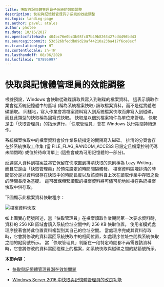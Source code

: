 ```yaml
---
title: 快取與記憶體管理員子系統的效能調整
description: 快取與記憶體管理員子系統的效能調整
ms.topic: landing-page
ms.author: pavel; atales
author: phstee
ms.date: 10/16/2017
ms.openlocfilehash: 404bc76e0bc3b08fc87b49b8263427cd4496bd43
ms.sourcegitcommit: 53d526bfeddb89d28af44210a23ba417f6ce0ecf
ms.translationtype: HT
ms.contentlocale: zh-TW
ms.lasthandoff: 08/06/2020
ms.locfileid: "87895997"
---
```

# <a name="performance-tuning-cache-and-memory-manager"></a>快取與記憶體管理員的效能調整

根據預設，Windows 會快取從磁碟讀取與寫入到磁碟的檔案資料。 這表示讀取作業會從系統記憶體中的區域 (稱為系統檔案快取) 讀取檔案資料，而不是從實體磁碟讀取。 同樣地，寫入作業會將檔案資料寫入到系統檔案快取而非寫入到磁碟，而且此類型的快取稱為回寫式快取。 快取是以個別檔案物件為單位來管理。 快取是由「快取管理員」的指示進行，「快取管理員」會在 Windows 執行期間持續運作。

系統檔案快取中的檔案資料會於作業系統指定的間隔寫入磁碟。 排清的分頁會存在於系統快取工作集 (當 FILE\_FLAG\_RANDOM\_ACCESS 已設定且檔案控制代碼未關閉時) 或位於待命清單上 (這些會成為可用記憶體的一部分)。

延遲寫入資料到檔案並將它保留在快取直到排清快取的原則稱為 Lazy Writing，而且它是由「快取管理員」於預先設定的時間間隔觸發。 檔案資料區塊排清的時間部分是以資料儲存在快取中的時間長度以及該資料自上次在讀取作業中存取之後的時間長度為基礎。 這可確保頻繁讀取的檔案資料將可儘可能地維持在系統檔案快取中供存取。

下圖顯示此檔案資料快取程序：

![檔案資料快取](../../media/perftune-guide-file-data-caching.png)

如上圖實心箭號所述，當「快取管理員」在檔案讀取作業期間第一次要求資料時，資料的 256 KB 區域會讀入系統位址空間中的 256 KB 快取位置。 使用者模式處理序接著會將此位置資料複製到其自己的位址空間。 當處理序完成其資料存取時，它會將修改的資料寫回系統快取中的相同位置，如處理序位址空間與系統快取之間的點箭號所示。 當「快取管理員」判斷在一段特定時間都不再需要該資料時，它會將修改的資料寫回磁碟上的檔案，如系統快取與磁碟之間的點箭號所示。

**本節內容：**

-   [快取與記憶體管理員潛在效能問題](troubleshoot.md)

-   [Windows Server 2016 中快取與記憶體管理員的改良功能](improvements-in-2016.md)
